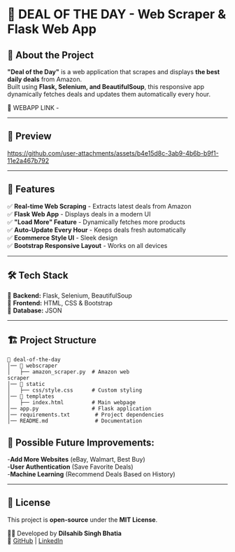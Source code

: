 # 🛒 DEAL OF THE DAY - Web Scraper & Flask Web App

## 🚀 About the Project
**"Deal of the Day"** is a web application that scrapes and displays **the best daily deals** from Amazon.  
Built using **Flask, Selenium, and BeautifulSoup**, this responsive app dynamically fetches deals and updates them automatically every hour.  

🔗 WEBAPP LINK - 

---

## 📸 Preview
https://github.com/user-attachments/assets/b4e15d8c-3ab9-4b6b-b9f1-11e2a467b792

---

## 🎯 Features
✅ **Real-time Web Scraping** - Extracts latest deals from Amazon  
✅ **Flask Web App** - Displays deals in a modern UI  
✅ **"Load More" Feature** - Dynamically fetches more products  
✅ **Auto-Update Every Hour** - Keeps deals fresh automatically  
✅ **Ecommerce Style UI** - Sleek design  
✅ **Bootstrap Responsive Layout** - Works on all devices  

---

## 🛠️ Tech Stack
🔹 **Backend:** Flask, Selenium, BeautifulSoup  
🔹 **Frontend:** HTML, CSS & Bootstrap  
🔹 **Database:** JSON 

---

## 🏗️ Project Structure
```
📂 deal-of-the-day
│── 📂 webscraper
│   ├── amazon_scraper.py  # Amazon web
scraper
│── 📂 static
│   ├── css/style.css      # Custom styling
│── 📂 templates
│   ├── index.html         # Main webpage
│── app.py                 # Flask application
│── requirements.txt        # Project dependencies
│── README.md               # Documentation
```

## 🤖 Possible Future Improvements:
-**Add More Websites** (eBay, Walmart, Best Buy)  
-**User Authentication** (Save Favorite Deals)  
-**Machine Learning** (Recommend Deals Based on History)  

---

## 📝 License
This project is **open-source** under the **MIT License**.

👨‍💻 Developed by **Dilsahib Singh Bhatia**  
🔗 [GitHub](https://github.com/DilsahibSingh) | [LinkedIn](https://www.linkedin.com/in/dilsahib-singh-03760234a/)  
